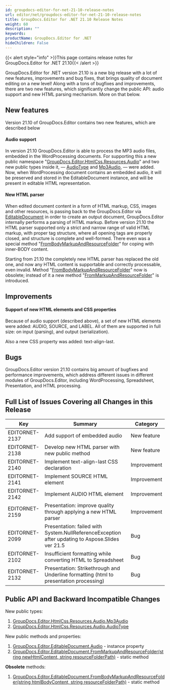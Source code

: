 ```yaml
---
id: groupdocs-editor-for-net-21-10-release-notes
url: editor/net/groupdocs-editor-for-net-21-10-release-notes
title: GroupDocs.Editor for .NET 21.10 Release Notes
weight: 60
description: ""
keywords: 
productName: GroupDocs.Editor for .NET
hideChildren: False
---
```

{{< alert style="info" >}}This page contains release notes for GroupDocs.Editor for .NET 21.10{{< /alert >}}

GroupDocs.Editor for .NET version 21.10 is a new big release with a lot of new features, improvements and bug fixes, that brings quality of document editing on a new level! Along with a tons of bugfixes and improvements, there are two new features, which significantly change the public API: audio support and new HTML parsing mechanism. More on that below.

## New features

Version 21.10 of GroupDocs.Editor contains two new features, which are described below

#### Audio support

In version 21.10 GroupDocs.Editor is able to process the MP3 audio files, embedded in the WordProcessing documents. For supporting this a new public namespace "[GroupDocs.Editor.HtmlCss.Resources.Audio](https://apireference.groupdocs.com/editor/net/groupdocs.editor.htmlcss.resources.audio)" and two new public types inside it, — [AudioType](https://apireference.groupdocs.com/editor/net/groupdocs.editor.htmlcss.resources.audio/audiotype) and [Mp3Audio](https://apireference.groupdocs.com/editor/net/groupdocs.editor.htmlcss.resources.audio/mp3audio), — were added. Now, when WordProcessing document contains an embedded audio, it will be preserved and stored in the EditableDocument instance, and will be present in editable HTML representation.

#### New HTML parser

When edited document content in a form of HTML markup, CSS, images and other resources, is passing back to the GroupDocs.Editor via [EditableDocument](https://apireference.groupdocs.com/net/editor/groupdocs.editor/editabledocument) in order to create an output document, GroupDocs.Editor internally performs a parsing of HTML markup. Before version 21.10 the HTML parser supported only a strict and narrow range of valid HTML markup, with proper tag structure, where all opening tags are properly closed, and structure is complete and well-formed. There even was a special method "[FromBodyMarkupAndResourceFolder](https://apireference.groupdocs.com/editor/net/groupdocs.editor/editabledocument/methods/frombodymarkupandresourcefolder)" for coping with inner-BODY content.

Starting from 21.10 the completely new HTML parser has replaced the old one, and now any HTML content is supportable and correctly processable, even invalid. Method "[FromBodyMarkupAndResourceFolder](https://apireference.groupdocs.com/editor/net/groupdocs.editor/editabledocument/methods/frombodymarkupandresourcefolder)" now is obsolete; instead of it a new method "[FromMarkupAndResourceFolder](https://apireference.groupdocs.com/editor/net/groupdocs.editor/editabledocument/methods/frommarkupandresourcefolder)" is introduced.

## Improvements

#### Support of new HTML elements and CSS properties

Because of audio support (described above), a set of new HTML elements were added: AUDIO, SOURCE, and LABEL. All of them are supported in full size: on input (parsing), and output (serialization).

Also a new CSS property was added: text-align-last.

## Bugs

GroupDocs.Editor version 21.10 contains big amount of bugfixes and performance improvements, which address different issues in different modules of GroupDocs.Editor, including WordProcessing, Spreadsheet, Presentation, and HTML processing.

## Full List of Issues Covering all Changes in this Release

| Key | Summary | Category |
| --- | --- | --- |
| EDITORNET-2137 | Add support of embedded audio | New feature |
| EDITORNET-2138 | Develop new HTML parser with new public method | New feature |
| EDITORNET-2140 | Implement text-align-last CSS declaration | Improvement |
| EDITORNET-2141 | Implement SOURCE HTML element | Improvement |
| EDITORNET-2142 | Implement AUDIO HTML element | Improvement |
| EDITORNET-2159 | Presentation: improve quality through applying a new HTML parser | Improvement |
| EDITORNET-2099 | Presentation: failed with System.NullReferenceException after updating to Aspose.Slides ver 21.5 | Bug |
| EDITORNET-2102 | Insufficient formatting while converting HTML to Spreadsheet | Bug |
| EDITORNET-2132 | Presentation: Strikethrough and Underline formatting (html to presentation processing) | Bug |

## Public API and Backward Incompatible Changes

New public types:

1. [GroupDocs.Editor.HtmlCss.Resources.Audio.Mp3Audio](https://apireference.groupdocs.com/editor/net/groupdocs.editor.htmlcss.resources.audio/mp3audio)
2. [GroupDocs.Editor.HtmlCss.Resources.Audio.AudioType](https://apireference.groupdocs.com/editor/net/groupdocs.editor.htmlcss.resources.audio/audiotype)

New public methods and properties:

1. [GroupDocs.Editor.EditableDocument.Audio](https://apireference.groupdocs.com/editor/net/groupdocs.editor/editabledocument/properties/audio) - instance property
2. [GroupDocs.Editor.EditableDocument.FromMarkupAndResourceFolder(string newHtmlContent, string resourceFolderPath)](https://apireference.groupdocs.com/editor/net/groupdocs.editor/editabledocument/methods/frommarkupandresourcefolder) - static method

**Obsolete** methods:

1. [GroupDocs.Editor.EditableDocument.FromBodyMarkupAndResourceFolder(string htmlBodyContent, string resourceFolderPath)](https://apireference.groupdocs.com/editor/net/groupdocs.editor/editabledocument/methods/frombodymarkupandresourcefolder) - static method

